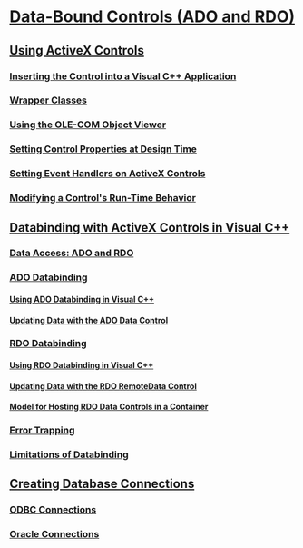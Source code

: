 # [Data-Bound Controls (ADO and RDO)](data-bound-controls-ado-and-rdo.md)
## [Using ActiveX Controls](using-activex-controls.md)
### [Inserting the Control into a Visual C++ Application](inserting-the-control-into-a-visual-cpp-application.md)
### [Wrapper Classes](wrapper-classes.md)
### [Using the OLE-COM Object Viewer](using-the-ole-com-object-viewer.md)
### [Setting Control Properties at Design Time](setting-control-properties-at-design-time.md)
### [Setting Event Handlers on ActiveX Controls](setting-event-handlers-on-activex-controls.md)
### [Modifying a Control's Run-Time Behavior](modifying-a-control-s-run-time-behavior.md)

## [Databinding with ActiveX Controls in Visual C++](databinding-with-activex-controls-in-visual-cpp.md)
### [Data Access: ADO and RDO](data-access-ado-and-rdo.md)
### [ADO Databinding](ado-databinding.md)
#### [Using ADO Databinding in Visual C++](using-ado-databinding-in-visual-cpp.md)
#### [Updating Data with the ADO Data Control](updating-data-with-the-ado-data-control.md)
### [RDO Databinding](rdo-databinding.md)
#### [Using RDO Databinding in Visual C++](using-rdo-databinding-in-visual-cpp.md)
#### [Updating Data with the RDO RemoteData Control](updating-data-with-the-rdo-remotedata-control.md)
#### [Model for Hosting RDO Data Controls in a Container](model-for-hosting-rdo-data-controls-in-a-container.md)
### [Error Trapping](error-trapping.md)
### [Limitations of Databinding](limitations-of-databinding.md)
## [Creating Database Connections](creating-database-connections.md)
### [ODBC Connections](odbc-connections.md)
### [Oracle Connections](oracle-connections.md)
